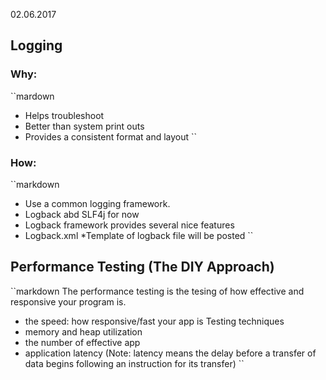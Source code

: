 02.06.2017
## Logging
### Why:
``mardown
- Helps troubleshoot
- Better than system print outs
- Provides a consistent format and layout
``
### How:
``markdown
- Use a common logging framework.
- Logback abd SLF4j for now
- Logback framework provides several nice features
- Logback.xml
 *Template of logback file will be posted
``
## Performance Testing (The DIY Approach)
``markdown
The performance testing is the tesing of how effective and responsive your program is.
 - the speed: how responsive/fast your app is
Testing techniques
  - memory and heap utilization
  - the number of effective app
  - application latency 
      (Note: latency means the delay before a transfer of data begins following an instruction for its transfer)
``
## 

